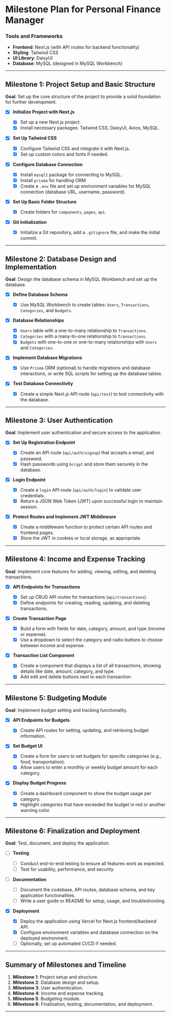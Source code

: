 # Milestone Plan for Personal Finance Manager

### Tools and Frameworks

- **Frontend**: Next.js (with API routes for backend functionality)
- **Styling**: Tailwind CSS
- **UI Library**: DaisyUI
- **Database**: MySQL (designed in MySQL Workbench)

---

## Milestone 1: Project Setup and Basic Structure

**Goal**: Set up the core structure of the project to provide a solid foundation for further development.

- [x] **Initialize Project with Next.js**

  - [x] Set up a new Next.js project.
  - [x] Install necessary packages: Tailwind CSS, DaisyUI, Axios, MySQL.

- [x] **Set Up Tailwind CSS**

  - [x] Configure Tailwind CSS and integrate it with Next.js.
  - [x] Set up custom colors and fonts if needed.

- [x] **Configure Database Connection**

  - [x] Install `mysql2` package for connecting to MySQL.
  - [x] Install `prisma` for handling ORM
  - [x] Create a `.env` file and set up environment variables for MySQL connection (database URL, username, password).

- [x] **Set Up Basic Folder Structure**

  - [x] Create folders for `components`, `pages`, `api`.

- [x] **Git Initialization**
  - [x] Initialize a Git repository, add a `.gitignore` file, and make the initial commit.

---

## Milestone 2: Database Design and Implementation

**Goal**: Design the database schema in MySQL Workbench and set up the database.

- [x] **Define Database Schema**

  - [x] Use MySQL Workbench to create tables: `Users`, `Transactions`, `Categories`, and `Budgets`.

- [x] **Database Relationships**

  - [x] `Users` table with a one-to-many relationship to `Transactions`.
  - [x] `Categories` with a many-to-one relationship to `Transactions`.
  - [x] `Budgets` with one-to-one or one-to-many relationships with `Users` and `Categories`.

- [x] **Implement Database Migrations**

  - [x] Use `Prisma` ORM (optional) to handle migrations and database interactions, or write SQL scripts for setting up the database tables.

- [x] **Test Database Connectivity**
  - [x] Create a simple Next.js API route (`api/test`) to test connectivity with the database.

---

## Milestone 3: User Authentication

**Goal**: Implement user authentication and secure access to the application.

- [x] **Set Up Registration Endpoint**

  - [x] Create an API route (`api/auth/signup`) that accepts a email, and password.
  - [x] Hash passwords using `bcrypt` and store them securely in the database.

- [x] **Login Endpoint**

  - [x] Create a `login` API route (`api/auth/login`) to validate user credentials.
  - [x] Return a JSON Web Token (JWT) upon successful login to maintain session.

- [x] **Protect Routes and Implement JWT Middleware**
  - [x] Create a middleware function to protect certain API routes and frontend pages.
  - [x] Store the JWT in cookies or local storage, as appropriate.

---

## Milestone 4: Income and Expense Tracking

**Goal**: Implement core features for adding, viewing, editing, and deleting transactions.

- [x] **API Endpoints for Transactions**

  - [x] Set up CRUD API routes for transactions (`api/transactions`).
  - [x] Define endpoints for creating, reading, updating, and deleting transactions.

- [x] **Create Transaction Page**

  - [x] Build a form with fields for date, category, amount, and type (income or expense).
  - [x] Use a dropdown to select the category and radio buttons to choose between income and expense.

- [x] **Transaction List Component**
  - [x] Create a component that displays a list of all transactions, showing details like date, amount, category, and type.
  - [x] Add edit and delete buttons next to each transaction.

---

## Milestone 5: Budgeting Module

**Goal**: Implement budget setting and tracking functionality.

- [x] **API Endpoints for Budgets**

  - [x] Create API routes for setting, updating, and retrieving budget information.

- [x] **Set Budget UI**

  - [x] Create a form for users to set budgets for specific categories (e.g., food, transportation).
  - [x] Allow users to enter a monthly or weekly budget amount for each category.

- [x] **Display Budget Progress**
  - [x] Create a dashboard component to show the budget usage per category.
  - [x] Highlight categories that have exceeded the budget in red or another warning color.

---

## Milestone 6: Finalization and Deployment

**Goal**: Test, document, and deploy the application.

- [ ] **Testing**

  - [ ] Conduct end-to-end testing to ensure all features work as expected.
  - [ ] Test for usability, performance, and security.

- [ ] **Documentation**

  - [ ] Document the codebase, API routes, database schema, and key application functionalities.
  - [ ] Write a user guide or README for setup, usage, and troubleshooting.

- [x] **Deployment**
  - [x] Deploy the application using Vercel for Next.js frontend/backend API.
  - [x] Configure environment variables and database connection on the deployed environment.
  - [ ] Optionally, set up automated CI/CD if needed.

---

## Summary of Milestones and Timeline

1. **Milestone 1**: Project setup and structure.
2. **Milestone 2**: Database design and setup.
3. **Milestone 3**: User authentication.
4. **Milestone 4**: Income and expense tracking.
5. **Milestone 5**: Budgeting module.
6. **Milestone 6**: Finalization, testing, documentation, and deployment.

---
